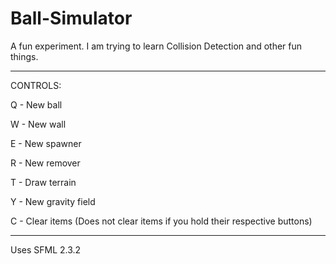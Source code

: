 # Ball-Simulator
A fun experiment. I am trying to learn Collision Detection and other fun things.

---------------------------------------------

CONTROLS:

Q - New ball

W - New wall

E - New spawner

R - New remover

T - Draw terrain

Y - New gravity field

C - Clear items (Does not clear items if you hold their respective buttons)

----------------------------------------------

Uses SFML 2.3.2
